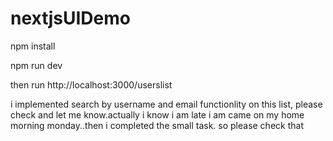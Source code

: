 # nextjsUIDemo

npm install

npm run dev

then run http://localhost:3000/userslist

i implemented search by username and email functionlity on this list, please check and let me know.actually i know i am late i am came on my home morning monday..then i completed the small task. so please check that
